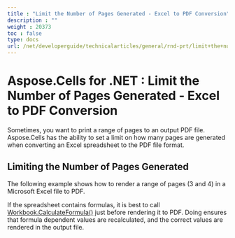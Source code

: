```yaml
---
title : "Limit the Number of Pages Generated - Excel to PDF Conversion" 
description : "" 
weight : 20373 
toc : false
type: docs
url: /net/developerguide/technicalarticles/general/rnd-prt/limit+the+number+of+pages+generated+-+excel+to+pdf+conversion/
---
```


# Aspose.Cells for .NET : Limit the Number of Pages Generated - Excel to PDF Conversion


Sometimes, you want to print a range of pages to an output PDF file. Aspose.Cells has the ability to set a limit on how many pages are generated when converting an Excel spreadsheet to the PDF file format.

## Limiting the Number of Pages Generated

The following example shows how to render a range of pages (3 and 4) in a Microsoft Excel file to PDF.

If the spreadsheet contains formulas, it is best to call [Workbook.CalculateFormula()](https://apireference.aspose.com/net/cells/aspose.cells/workbook/methods/calculateformula) just before rendering it to PDF. Doing ensures that formula dependent values are recalculated, and the correct values are rendered in the output file.

